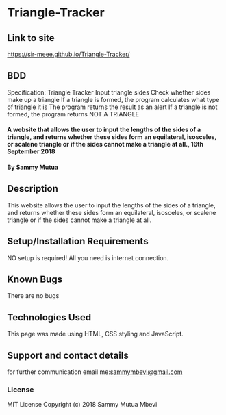 # Triangle-Tracker
## Link to site
 https://sir-meee.github.io/Triangle-Tracker/
 ## BDD
 Specification: Triangle Tracker
  Input triangle sides
  Check whether sides make up a triangle
  If a triangle is formed, the program calculates what type of triangle it is
  The program returns the result as an alert
  If a triangle is not formed, the program returns NOT A TRIANGLE
#### A website that allows the user to input the lengths of the sides of a triangle, and returns whether these sides form an equilateral, isosceles, or scalene triangle or if the sides cannot make a triangle at all., 16th September 2018
#### By **Sammy Mutua**
## Description
This website allows the user to input the lengths of the sides of a triangle, and returns whether these sides form an equilateral, isosceles, or scalene triangle or if the sides cannot make a triangle at all.
## Setup/Installation Requirements
NO setup is required! All you need is internet connection.
## Known Bugs
There are no bugs
## Technologies Used
This page was made using HTML, CSS styling and JavaScript.
## Support and contact details
for further communication email me:sammymbevi@gmail.com
### License
MIT License Copyright (c) 2018 Sammy Mutua Mbevi  
